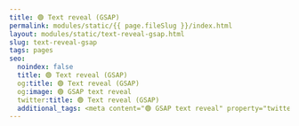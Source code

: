 ```yaml
---
title: 🟢 Text reveal (GSAP)
permalink: modules/static/{{ page.fileSlug }}/index.html
layout: modules/static/text-reveal-gsap.html
slug: text-reveal-gsap
tags: pages
seo:
  noindex: false
  title: 🟢 Text reveal (GSAP)
  og:title: 🟢 Text reveal (GSAP)
  og:image: 🟢 GSAP text reveal
  twitter:title: 🟢 Text reveal (GSAP)
  additional_tags: <meta content="🟢 GSAP text reveal" property="twitter:image">
---
```



